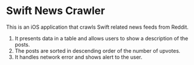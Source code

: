 # Swift News Crawler
This is an iOS application that crawls Swift related news feeds from Reddit. 

 1. It presents data in a table and allows users to show a description of the posts.
 2. The posts are sorted in descending order of the number of upvotes.
 3. It handles network error and shows alert to the user.
